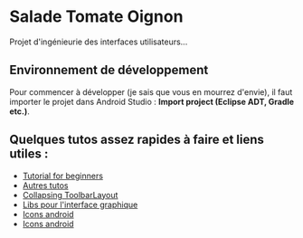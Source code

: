 # Salade Tomate Oignon
Projet d'ingénieurie des interfaces utilisateurs...

## Environnement de développement
Pour commencer à développer (je sais que vous en mourrez d'envie), il faut importer le projet dans 
Android Studio : **Import project (Eclipse ADT, Gradle etc.)**.

## Quelques tutos assez rapides à faire et liens utiles : 
 - [Tutorial for beginners](http://www.raywenderlich.com/category/android)
 - [Autres tutos](http://www.tutos-android.com/)
 - [Collapsing ToolbarLayout](http://www.tutos-android.com/design-support-library-collapsingtoolbarlayout)
 - [Libs pour l'interface graphique](https://github.com/wasabeef/awesome-android-ui)
 - [Icons android](https://www.google.com/design/icons/)
 - [Icons android](http://www.icons4android.com/)